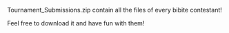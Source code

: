 Tournament_Submissions.zip contain all the files of every bibite contestant!

Feel free to download it and have fun with them! 

